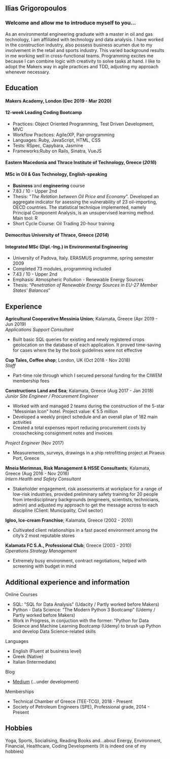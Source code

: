 ## Ilias Grigoropoulos

### Welcome and allow me to introduce myself to you...

As an environmental engineering graduate with a master in oil and gas technology, I am affiliated with technology and data analysis. I have worked in the construction industry, also possess business acumen due to my involvement in the retail and sports industry. This varied background results in me working well in cross-functional teams. Programming excites me because I can combine logic with creativity to solve tasks at hand. I like to adopt the Makers way in agile practices and TDD, adjusting my approach whenever necessary.

## Education

#### Makers Academy, London (Dec 2019 - Mar 2020)

#### 12-week Leading Coding Bootcamp
- Practices: Object Oriented Programming, Test Driven Development, MVC
- Workflow Practices: Agile/XP, Pair-programming
- Languages: Ruby, JavaScript, HTML, CSS
- Tests: RSpec, Capybara, Jasmine
- Frameworks:Ruby on Rails, Sinatra, VueJS

#### Eastern Macedonia and Thrace Institute of Technology, Greece (*2016*)

#### MSc in Oil & Gas Technology, English-speaking
- **Business** and **engineering** course
- 7.83 / 10 - Upper 2nd
- Thesis: "*The Relation between Oil Price and Economy*". Developed an aggregate indicator for asessing the vulnerability of 23 oil-importing, OECD countries. The statistical technique implemented, namely Principal Component Analysis, is an unsupervised learning method. Main tool: R
- Short Cycle Course: Oil Trading 20-hour training

#### Democritus University of Thrace, Greece (*2014*)

#### Integrated MSc (Dipl.-Ing.) in Environmental Engineering
- University of Padova, Italy. ERASMUS programme, spring semester 2009
- Completed 73 modules, programming included
- 7.43 / 10 - Upper 2nd
- Emphasis: Atmospheric Pollution - Renewable Energy Sources
- Thesis: “*Penetration of Renewable Energy Sources in EU-27 Member States’ Balances*”

## Experience

**Agricultural Cooperative Messinia Union**; Kalamata, Greece (Apr 2019 - Jun 2019)    
*Applications Support Consultant*  
- Built basic SQL queries for existing and newly registered crops geolocation on the database of each application. It proved time-saving for cases where the by the book guidelines were not effective

**Cup Tales, Coffee shop**; London, UK (Oct 2018 - Nov 2018)    
*Staff*
- Part-time role through which I secured personal funding for the CIWEM membership fees

**Constructions Land and Sea**; Kalamata, Greece (Aug 2017 - Jan 2018)   
*Junior Site Engineer / Procurement Engineer*  
- Worked with and managed 2 teams during the construction of the 5-star "Messinian Icon" hotel. Project value: € 5.5 million
- Developed a weekly project schedule and an overall plan of 182 main activities
- Created a total expenses report reducing procurement costs by crosschecking consignment notes and invoices

*Project Engineer* (Nov 2017)
- Measurements, surveys, drawings in a ship retrofitting project at Piraeus Port, Greece

**Mneia Merimnas, Risk Management & HSSE Consultants**; Kalamata, Greece (Aug 2016 - Nov 2016)    
*Intern Health and Safety Consultant*
- Stakeholder engagement, risk assessments at workplace for a range of low-risk industries, provided preliminary safety training for 20 people from interdisciplinary backgrounds (engineers, scientists, technicians, admin) and adjusted my approach to get the message across to each discipline (Client: Municipality, Civil sector)

**Igloo, Ice-cream Franchise**; Kalamata, Greece (2002 - 2010)
- Cultivated client relationships in a fast paced environment among the city’s 2 most reputable stores

**Kalamata FC S.A., Professional Club**; Greece (2003 - 2010)    
*Operations Strategy Management*
- Extremely busy environment, contract negotiations, helped with screening with budget in mind

## Additional experience and information
Online Courses
- SQL: "SQL for Data Analysis" (Udacity / Partly worked before Makers)
- Python - Data Science: “The Modern Python 3 Bootcamp” (Udemy / Partly worked before Makers)
- Work in Progress, in conjuction with the former: "Python for Data Science and Machine Learning Bootcamp (Udemy) to brush up Python and develop Data Science-related skills

Languages
- English (Fluent at business level)
- Greek (Native)
- Italian (Intermediate)

Blog
- [Medium](https://medium.com/@ilias_grigorop2) (...under development)

Memberships
- Technical Chamber of Greece (TEE-TCG), 2018 - Present
- Society of Petroleum Engineers (SPE), Professional grade, 2014 - Present

## Hobbies

Yoga, Sports, Socialising, Reading Books and...about Energy, Environment, Financial, Healthcare, Coding Developments (It is indeed one of my hobbies)
